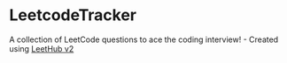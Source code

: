 # LeetcodeTracker
A collection of LeetCode questions to ace the coding interview! - Created using [LeetHub v2](https://github.com/arunbhardwaj/LeetHub-2.0)
